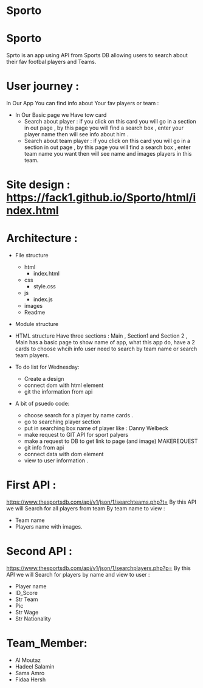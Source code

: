 # Sporto

# Sporto
Sprto is an app using API from Sports DB allowing users to search about their fav footbal players and Teams.

# User journey :
In Our App You can find info about Your fav players or team :
  - In Our Basic page we Have tow card 
      - Search about player : if you click on this card you will go in a section in out page , by this page you will find a 
        search box , enter your player name then will see info about him .
      - Search about team player : if you click on this card you will go in a section in out page , by this page you will             find a search box , enter team name you want then will see name and images players in this team.
  
# Site design : https://fack1.github.io/Sporto/html/index.html

# Architecture : 
- File structure
  - html
    - index.html
  - css
    - style.css
  - js
    - index.js
  - images
  - Readme

- Module structure

- HTML structure
Have three sections : Main , Section1 and Section 2 ,
Main has a basic page to show name of app, what this app do, have a 2 cards to choose whcih info user need to search by team name or search team players.

- To do list for Wednesday:
  - Create a design 
  - connect dom with html element 
  - git the information from api 

- A bit of psuedo code:
  - choose search for a player by name cards .
  - go to searching player section 
  - put in searching box name of player like : Danny Welbeck
  - make request to GIT API for sport palyers
  - make a request to DB to get link to page (and image) MAKEREQUEST
  - git info from api
  - connect data with dom element 
  - view to user information .


# First API : 
https://www.thesportsdb.com/api/v1/json/1/searchteams.php?t=
By this API we will Search for all players from team By team name to view :
- Team name
- Players name with images.

# Second API :
https://www.thesportsdb.com/api/v1/json/1/searchplayers.php?p=
By this API we will Search for players by name and view to user :
- Player name
- ID_Score
- Str Team 
- Pic
- Str Wage
- Str Nationality

# Team_Member:

- Al Moutaz 
- Hadeel Salamin
- Sama Amro
- Fidaa Hersh

